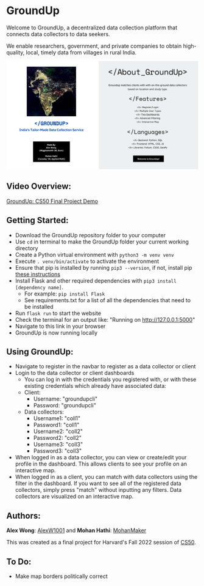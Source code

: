 # GroundUp
Welcome to GroundUp, a decentralized data collection platform that connects data collectors to data seekers. 

We enable researchers, government, and private companies to obtain high-quality, local, timely data from villages in rural India.

![alt text](/static/About.png)

## Video Overview:
[GroundUp: CS50 Final Project Demo](https://youtu.be/rZiRzh7lkxU)

## Getting Started:
- Download the GroundUp repository folder to your computer
- Use `cd` in terminal to make the GroundUp folder your current working directory
- Create a Python virtual environment with `python3 -m venv venv`
- Execute `. venv/bin/activate` to activate the environment
- Ensure that pip is installed by running `pip3 --version`, if not, install pip [these instructions](https://pip.pypa.io/en/stable/installation/)
- Install Flask and other required dependencies with `pip3 install [dependency name]`. 
    - For example: `pip install Flask`
    - See requirements.txt for a list of all the dependencies that need to be installed
- Run `flask run` to start the website
- Check the terminal for an output like: "Running on http://127.0.0.1:5000"
- Navigate to this link in your browser
- GroundUp is now running locally

## Using GroundUp:
- Navigate to register in the navbar to register as a data collector or client
- Login to the data collector or client dashboards
    - You can log in with the credentials you registered with, or with these existing credentials which already have associated data:
    - Client:
        - Username: "groundupcli"
        - Password: "groundupcli"
    - Data collectors:
        - Username1: "coll1"
        - Password1: "coll1"
        - Username2: "coll2"
        - Password2: "coll2"
        - Username3: "coll3"
        - Password3: "coll3"
- When logged in as a data collector, you can view or create/edit your profile in the dashboard. This allows clients to see your profile on an interactive map.
- When logged in as a client, you can match with data collectors using the filter in the dashboard. If you want to see all of the registered data collectors, simply press "match" without inputting any filters. Data collectors are visualized on an interactive map.

## Authors:
**Alex Wong**: [AlexW1001](https://github.com/AlexW1001) and **Mohan Hathi**: [MohanMaker](https://github.com/MohanMaker)

This was created as a final project for Harvard's Fall 2022 session of [CS50](https://cs50.harvard.edu/college/2022/fall/).

## To Do:
- Make map borders politically correct